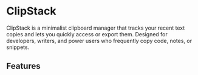 # ClipStack
ClipStack is a minimalist clipboard manager that tracks your recent text copies and lets you quickly access or export them. Designed for developers, writers, and power users who frequently copy code, notes, or snippets.

## Features


